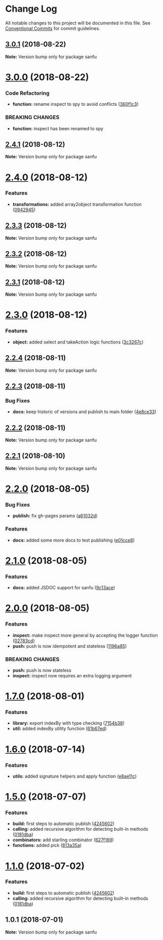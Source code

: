 # Change Log

All notable changes to this project will be documented in this file.
See [Conventional Commits](https://conventionalcommits.org) for commit guidelines.

<a name="3.0.1"></a>
## [3.0.1](https://github.com/danielo515/packages/compare/sanfu@3.0.0...sanfu@3.0.1) (2018-08-22)




**Note:** Version bump only for package sanfu

<a name="3.0.0"></a>
# [3.0.0](https://github.com/danielo515/packages/compare/sanfu@2.4.1...sanfu@3.0.0) (2018-08-22)


### Code Refactoring

* **function:** rename inspect to spy to avoid conflicts ([360f1c3](https://github.com/danielo515/packages/commit/360f1c3))


### BREAKING CHANGES

* **function:** inspect has been renamed to spy




<a name="2.4.1"></a>
## [2.4.1](https://github.com/danielo515/packages/compare/sanfu@2.4.0...sanfu@2.4.1) (2018-08-12)




**Note:** Version bump only for package sanfu

<a name="2.4.0"></a>
# [2.4.0](https://github.com/danielo515/packages/compare/sanfu@2.3.3...sanfu@2.4.0) (2018-08-12)


### Features

* **transformations:** added array2object transformation function ([0942945](https://github.com/danielo515/packages/commit/0942945))




<a name="2.3.3"></a>
## [2.3.3](https://github.com/danielo515/packages/compare/sanfu@2.3.2...sanfu@2.3.3) (2018-08-12)




**Note:** Version bump only for package sanfu

<a name="2.3.2"></a>
## [2.3.2](https://github.com/danielo515/packages/compare/sanfu@2.3.0...sanfu@2.3.2) (2018-08-12)




**Note:** Version bump only for package sanfu

<a name="2.3.1"></a>
## [2.3.1](https://github.com/danielo515/packages/compare/sanfu@2.3.0...sanfu@2.3.1) (2018-08-12)




**Note:** Version bump only for package sanfu

<a name="2.3.0"></a>
# [2.3.0](https://github.com/danielo515/packages/compare/sanfu@2.2.4...sanfu@2.3.0) (2018-08-12)


### Features

* **object:** added select and takeAction logic functions ([3c3267c](https://github.com/danielo515/packages/commit/3c3267c))




<a name="2.2.4"></a>
## [2.2.4](https://github.com/danielo515/packages/compare/sanfu@2.2.3...sanfu@2.2.4) (2018-08-11)




**Note:** Version bump only for package sanfu

<a name="2.2.3"></a>
## [2.2.3](https://github.com/danielo515/packages/compare/sanfu@2.2.2...sanfu@2.2.3) (2018-08-11)


### Bug Fixes

* **docs:** keep historic of versions and publish to main folder ([4e8ce33](https://github.com/danielo515/packages/commit/4e8ce33))




<a name="2.2.2"></a>
## [2.2.2](https://github.com/danielo515/packages/compare/sanfu@2.2.1...sanfu@2.2.2) (2018-08-11)




**Note:** Version bump only for package sanfu

<a name="2.2.1"></a>
## [2.2.1](https://github.com/danielo515/packages/compare/sanfu@2.2.0...sanfu@2.2.1) (2018-08-10)




**Note:** Version bump only for package sanfu

<a name="2.2.0"></a>
# [2.2.0](https://github.com/danielo515/packages/compare/sanfu@2.1.0...sanfu@2.2.0) (2018-08-05)


### Bug Fixes

* **publish:** fix gh-pages params ([a61032d](https://github.com/danielo515/packages/commit/a61032d))


### Features

* **docs:** added some more docs to test publishing ([e01cce8](https://github.com/danielo515/packages/commit/e01cce8))




<a name="2.1.0"></a>
# [2.1.0](https://github.com/danielo515/packages/compare/sanfu@2.0.0...sanfu@2.1.0) (2018-08-05)


### Features

* **docs:** added JSDOC support for sanfu ([9c13ace](https://github.com/danielo515/packages/commit/9c13ace))




<a name="2.0.0"></a>
# [2.0.0](https://github.com/danielo515/packages/compare/sanfu@1.7.0...sanfu@2.0.0) (2018-08-05)


### Features

* **inspect:** make inspect more general by accepting the logger function ([02783cd](https://github.com/danielo515/packages/commit/02783cd))
* **push:** push is now idempotent and stateless ([1196a85](https://github.com/danielo515/packages/commit/1196a85))


### BREAKING CHANGES

* **push:** push is now stateless
* **inspect:** inspect now requires an extra logging argument




<a name="1.7.0"></a>
# [1.7.0](https://github.com/danielo515/packages/compare/sanfu@1.6.0...sanfu@1.7.0) (2018-08-01)


### Features

* **library:** export indexBy with type checking ([7154b38](https://github.com/danielo515/packages/commit/7154b38))
* **util:** added indexBy utility function ([61b67ed](https://github.com/danielo515/packages/commit/61b67ed))




<a name="1.6.0"></a>
# [1.6.0](https://github.com/danielo515/packages/compare/sanfu@1.5.0...sanfu@1.6.0) (2018-07-14)


### Features

* **utils:** added signature helpers and apply function ([e8ae11c](https://github.com/danielo515/packages/commit/e8ae11c))




<a name="1.5.0"></a>
# [1.5.0](https://github.com/danielo515/packages/compare/sanfu@1.0.1...sanfu@1.5.0) (2018-07-07)


### Features

* **build:** first steps to automatic publish ([4245602](https://github.com/danielo515/packages/commit/4245602))
* **calling:** added recursive algorithm for detecting built-in methods ([0181dba](https://github.com/danielo515/packages/commit/0181dba))
* **combinators:** add starling combinator ([627f169](https://github.com/danielo515/packages/commit/627f169))
* **functions:** added pick ([813a35a](https://github.com/danielo515/packages/commit/813a35a))




<a name="1.1.0"></a>
# [1.1.0](https://github.com/danielo515/packages/compare/sanfu@1.0.1...sanfu@1.1.0) (2018-07-02)


### Features

* **build:** first steps to automatic publish ([4245602](https://github.com/danielo515/packages/commit/4245602))
* **calling:** added recursive algorithm for detecting built-in methods ([0181dba](https://github.com/danielo515/packages/commit/0181dba))




<a name="1.0.1"></a>
## 1.0.1 (2018-07-01)




**Note:** Version bump only for package sanfu
